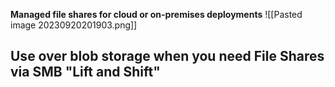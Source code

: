 **Managed file shares for cloud or on-premises deployments**
![[Pasted image 20230920201903.png]]
## Use over blob storage when you need File Shares via SMB "Lift and Shift"

